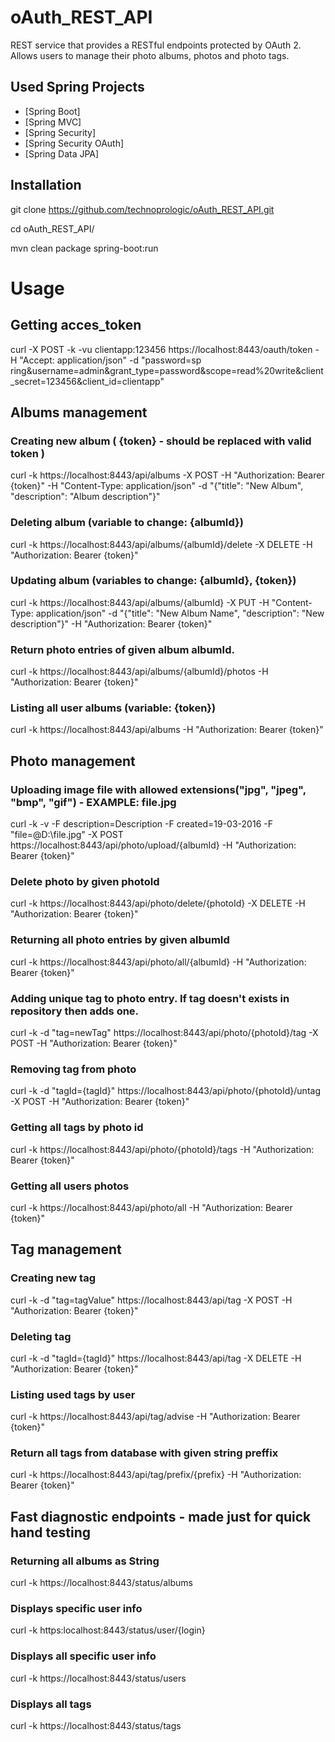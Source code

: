 # oAuth_REST_API

REST service that provides a RESTful endpoints protected by OAuth 2. Allows users to manage their photo albums, photos and photo  tags.

## Used Spring Projects 

* [Spring Boot]
* [Spring MVC]
* [Spring Security]
* [Spring Security OAuth]
* [Spring Data JPA]


## Installation

git clone https://github.com/technoprologic/oAuth_REST_API.git

cd oAuth_REST_API/

mvn clean package spring-boot:run

# Usage

## Getting acces_token

curl -X POST -k -vu clientapp:123456 https://localhost:8443/oauth/token -H "Accept: application/json" -d "password=sp
ring&username=admin&grant_type=password&scope=read%20write&client_secret=123456&client_id=clientapp"

## Albums management
### Creating new album ( {token} - should be replaced with valid token )
curl -k https://localhost:8443/api/albums -X POST -H "Authorization: Bearer {token}" -H "Content-Type: application/json" -d "{\"title\": \"New Album\", \"description\": \"Album description\"}"

### Deleting album (variable to change: {albumId})
curl -k https://localhost:8443/api/albums/{albumId}/delete -X DELETE -H "Authorization: Bearer {token}"

### Updating album (variables to change: {albumId}, {token})
curl -k https://localhost:8443/api/albums/{albumId} -X PUT -H "Content-Type: application/json" -d "{\"title\": \"New Album Name\", \"description\": \"New description\"}" -H "Authorization: Bearer {token}"

### Return photo entries of given album albumId.
curl -k https://localhost:8443/api/albums/{albumId}/photos -H "Authorization: Bearer {token}"

### Listing all user albums (variable: {token})
curl -k https://localhost:8443/api/albums -H "Authorization: Bearer {token}"

## Photo management
### Uploading image file with allowed extensions("jpg", "jpeg", "bmp", "gif") - EXAMPLE: file.jpg
curl -k -v -F description=Description -F created=19-03-2016 -F "file=@D:\file.jpg" -X POST https://localhost:8443/api/photo/upload/{albumId} -H "Authorization: Bearer {token}"

### Delete photo by given photoId
curl -k https://localhost:8443/api/photo/delete/{photoId} -X DELETE -H "Authorization: Bearer {token}"

### Returning all photo entries by given albumId
curl -k https://localhost:8443/api/photo/all/{albumId} -H "Authorization: Bearer {token}"

### Adding unique tag to photo entry. If tag doesn't exists in repository then adds one.
curl -k -d "tag=newTag" https://localhost:8443/api/photo/{photoId}/tag -X POST -H "Authorization: Bearer {token}"

### Removing tag from photo
curl -k -d "tagId={tagId}" https://localhost:8443/api/photo/{photoId}/untag -X POST -H "Authorization: Bearer {token}"

### Getting all tags by photo id
curl -k https://localhost:8443/api/photo/{photoId}/tags -H "Authorization: Bearer {token}"

### Getting all users photos
curl -k https://localhost:8443/api/photo/all -H "Authorization: Bearer {token}"

## Tag management

### Creating new tag
curl -k -d "tag=tagValue" https://localhost:8443/api/tag -X POST -H "Authorization: Bearer {token}"

### Deleting tag
curl -k -d "tagId={tagId}" https://localhost:8443/api/tag -X DELETE -H "Authorization: Bearer {token}"

### Listing used tags by user
curl -k https://localhost:8443/api/tag/advise -H "Authorization: Bearer {token}"

### Return all tags from database with given string preffix
curl -k https://localhost:8443/api/tag/prefix/{prefix} -H "Authorization: Bearer {token}"

## Fast diagnostic endpoints - made just for quick hand testing

### Returning all albums as String
curl -k https://localhost:8443/status/albums

### Displays specific user info
curl -k https:localhost:8443/status/user/{login}

### Displays all specific user info
curl -k https://localhost:8443/status/users

### Displays all tags
curl -k https://localhost:8443/status/tags






